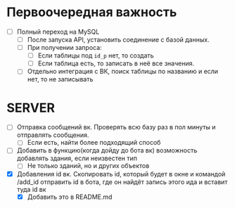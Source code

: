 # Первоочередная важность
- [ ] Полный переход на MySQL
	- [ ] После запуска API, установить соединение с базой данных.
	- [ ] При получении запроса:
		- [ ] Если таблицы под ```id_p``` нет, то создать
		- [ ] Если таблица есть, то записать в неё все значения.
	- [ ] Отдельно интеграция с ВК, поиск таблицы по названию и если нет, то не записывать
	
# SERVER
- [ ] Отправка сообщений вк. Проверять всю базу раз в пол минуты и отправлять сообщения.
	- [ ] Если есть, найти более подходящий способ
- [ ] Добавить в функцию(когда дойду до бота вк) возможность добавлять здания, если неизвестен тип
	- [ ] Не только зданий, но и других объектов
- [x] Добавления id вк. Скопировать id, который будет в окне и командой /add_id отправить id в бота, где он найдёт запись этого ида и вставит туда id вк
	- [x] Добавить это в README.md
